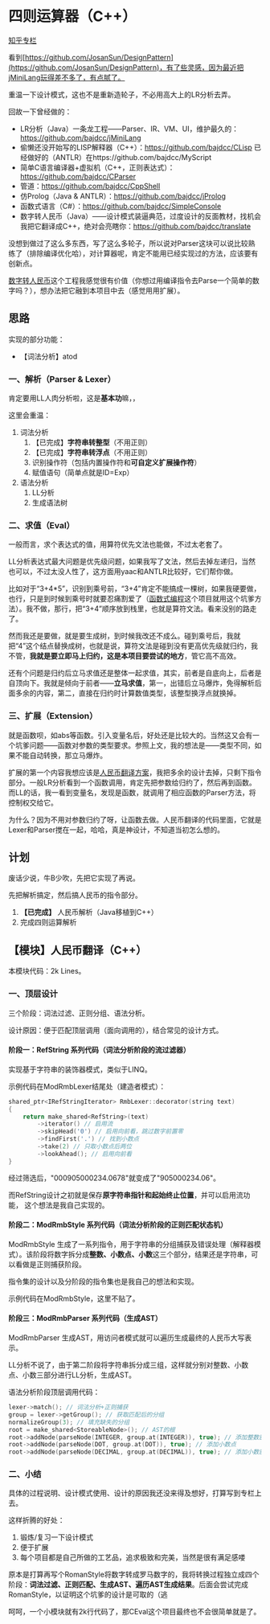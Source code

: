 # 四则运算器（C++）

[知乎专栏](https://zhuanlan.zhihu.com/p/29589948)

看到[https://github.com/JosanSun/DesignPattern](https://github.com/JosanSun/DesignPattern)，有了些灵感，因为最近把jMiniLang玩得差不多了，有点腻了。

重温一下设计模式，这也不是重新造轮子，不必用高大上的LR分析去弄。

回故一下曾经做的：

- LR分析（Java）一条龙工程——Parser、IR、VM、UI，维护最久的：https://github.com/bajdcc/jMiniLang
- 偷懒还没开始写的LISP解释器（C++）：https://github.com/bajdcc/CLisp  已经做好的（ANTLR）在https://github.com/bajdcc/MyScript
- 简单C语言编译器+虚拟机（C++，正则表达式）：https://github.com/bajdcc/CParser
- 管道：https://github.com/bajdcc/CppShell
- 仿Prolog（Java & ANTLR）：https://github.com/bajdcc/jProlog
- 函数式语言（C#）：https://github.com/bajdcc/SimpleConsole
- 数字转人民币（Java）——设计模式装逼典范，过度设计的反面教材，找机会我把它翻译成C++，绝对会亮瞎你：https://github.com/bajdcc/translate

没想到做过了这么多东西，写了这么多轮子，所以说对Parser这块可以说比较熟练了（排除编译优化哈），对计算器呢，肯定不能用已经实现过的方法，应该要有创新点。

[数字转人民币](https://github.com/bajdcc/translate)这个工程我感觉很有价值（你想过用编译指令去Parse一个简单的数字吗？），想办法把它融到本项目中去（感觉用用扩展）。

## 思路

实现的部分功能：

- 【词法分析】atod

### 一、解析（Parser & Lexer）

肯定要用LL人肉分析啦，这是**基本功**嘛，，

这里会重温：

1. 词法分析
   1. 【已完成】**字符串转整型**（不用正则）
   2. 【已完成】**字符串转浮点**（不用正则）
   3. 识别操作符（包括内置操作符和**可自定义扩展操作符**）
   4. 赋值语句（简单点就是ID=Exp）
2. 语法分析
   1. LL分析
   2. 生成语法树

### 二、求值（Eval）

一般而言，求个表达式的值，用算符优先文法也能做，不过太老套了。

LL分析表达式最大问题是优先级问题，如果我写了文法，然后去掉左递归，当然也可以，不过太没人性了，这方面用yaac和ANTLR比较好，它们帮你做。

比如对于“3+4\*5”，识别到乘号前，“3+4”肯定不能搞成一棵树，如果我硬要做，也行，只是到时候到乘号时就要忍痛割爱了（[函数式编程](https://github.com/bajdcc/SimpleConsole)这个项目就用这个坑爹方法）。我不做，那行，把“3+4”顺序放到栈里，也就是算符文法。看来没别的路走了。

然而我还是要做，就是要生成树，到时候我改还不成么。碰到乘号后，我就把“4”这个结点替换成树，也就是说，算符文法是碰到没有更高优先级就归约，我不管，**我就是要立即马上归约，这是本项目要尝试的地方**，管它高不高效。

还有个问题是归约后立马求值还是整体一起求值，其实，前者是自底向上，后者是自顶向下。我就是倾向于前者——**立马求值**，第一，出错后立马爆炸，免得解析后面多余的内容，第二，直接在归约时计算数值类型，该整型换浮点就换掉。

### 三、扩展（Extension）

就是函数呗，如abs等函数。引入变量名后，好处还是比较大的。当然这又会有一个坑爹问题——函数对参数的类型要求。参照上文，我的想法是——类型不同，如果不能自动转换，那立马爆炸。

扩展的第一个内容我想应该是[人民币翻译方案](https://github.com/bajdcc/translate)，我把多余的设计去掉，只剩下指令部分。一般LR分析看到一个函数调用，肯定先把参数给归约了，然后再到函数。而LL的话，我一看到变量名，发现是函数，就调用了相应函数的Parser方法，将控制权交给它。

为什么？因为不用对参数归约了呀，让函数去做。人民币翻译的代码里面，它就是Lexer和Parser搅在一起，哈哈，真是神设计，不知道当初怎么想的。

## 计划

废话少说，牛B少吹，先把它实现了再说。

先把解析搞定，然后搞人民币的指令部分。

1. **【已完成】** 人民币解析（Java移植到C++）
2. 完成四则运算解析

## 【模块】人民币翻译（C++）

本模块代码：2k Lines。

### 一、顶层设计

三个阶段：词法过滤、正则分组、语法分析。

设计原因：便于匹配顶层调用（面向调用的），结合常见的设计方式。

#### 阶段一：RefString 系列代码（词法分析阶段的流过滤器）

实现基于字符串的装饰器模式，类似于LINQ。

示例代码在ModRmbLexer结尾处（建造者模式）：

```C++
shared_ptr<IRefStringIterator> RmbLexer::decorator(string text)
{
    return make_shared<RefString>(text)
        ->iterator() // 启用流
        ->skipHead('0') // 启用向前看，跳过数字前置零
        ->findFirst('.') // 找到小数点
        ->take(2) // 只取小数点后两位
        ->lookAhead(); // 启用向前看
}
```

经过筛选后，"000905000234.0678"就变成了"905000234.06"。

而RefString设计之初就是保存**原字符串指针和起始终止位置**，并可以启用流功能， 这个想法是我自己实现的。

#### 阶段二：ModRmbStyle 系列代码（词法分析阶段的正则匹配状态机）

ModRmbStyle 生成了一系列指令，用于字符串的分组捕获及错误处理（解释器模式）。该阶段将数字拆分成**整数、小数点、小数**这三个部分，结果还是字符串，可以看做是正则捕获阶段。

指令集的设计以及分阶段的指令集也是我自己的想法和实现。

示例代码在ModRmbStyle，这里不贴了。

#### 阶段三：ModRmbParser 系列代码（生成AST）

ModRmbParser 生成AST，用访问者模式就可以遍历生成最终的人民币大写表示。

LL分析不说了，由于第二阶段将字符串拆分成三组，这样就分别对整数、小数点、小数三部分进行LL分析，生成AST。

语法分析阶段顶层调用代码：

```c++
lexer->match(); // 词法分析+正则捕获
group = lexer->getGroup(); // 获取匹配后的分组
normalizeGroup(3); // 填充缺失的分组
root = make_shared<StoreableNode>(); // AST的根
root->addNode(parseNode(INTEGER, group.at(INTEGER)), true); // 添加整数部分子树
root->addNode(parseNode(DOT, group.at(DOT)), true); // 添加小数点
root->addNode(parseNode(DECIMAL, group.at(DECIMAL)), true); // 添加小数部分子树
```

### 二、小结

具体的过程说明、设计模式使用、设计的原因我还没来得及想好，打算写到专栏上去。

这样折腾的好处：

1. 锻炼/复习一下设计模式
2. 便于扩展
3. 每个项目都是自己所做的工艺品，追求极致和完美，当然是很有满足感喽

原本是打算再写个RomanStyle将数字转成罗马数字的，我将转换过程独立成四个阶段：**词法过滤、正则匹配、生成AST、遍历AST生成结果**。后面会尝试完成RomanStyle，以证明这个坑爹的设计是可取的（逃

呵呵，一个小模块就有2k行代码了，那CEval这个项目最终也不会很简单就是了。